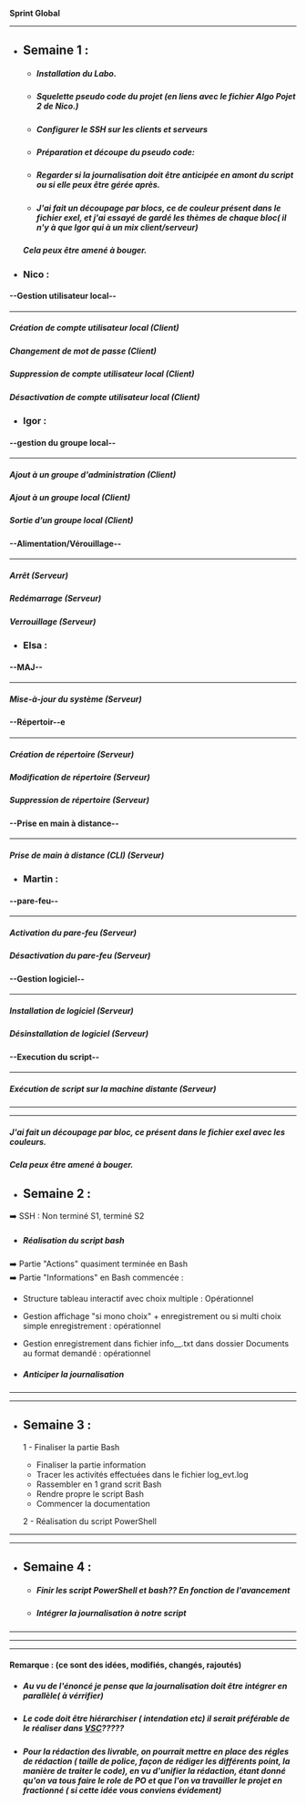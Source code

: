  **Sprint Global**

_________________________________
* ## **Semaine 1 :** 
  * ##### Installation du Labo.
  * ##### Squelette pseudo code du projet (en liens avec le fichier Algo Pojet 2 de Nico.)
  * ##### Configurer le SSH sur les clients et serveurs   
  * ##### Préparation et découpe du pseudo code: 	
  * ##### Regarder si la journalisation doit être anticipée en amont du script ou si elle peux être gérée après.

  * ##### J'ai fait un découpage par blocs, ce de couleur présent dans le fichier exel, et j'ai essayé de gardé les thèmes de chaque bloc( il n'y à que Igor qui à un mix client/serveur)
  ##### Cela peux être amené à bouger.

* ### **Nico** : 

#### **--Gestion utilisateur local--**
------------------------------------------------------------------
##### Création de compte utilisateur local *(Client)*
##### Changement de mot de passe *(Client)*
##### Suppression de compte utilisateur local *(Client)*
##### Désactivation de compte utilisateur local	*(Client)* 	
* ### **Igor** : 

 #### **--gestion du groupe local--** 						
---------------------------------------------------------------------
##### Ajout à un groupe d'administration *(Client)*
##### Ajout à un groupe local *(Client)*
##### Sortie d’un groupe local *(Client)* 

 #### **--Alimentation/Vérouillage--** 

---------------------------------------------------------------------------
##### Arrêt *(Serveur)*
##### Redémarrage *(Serveur)*
##### Verrouillage *(Serveur)*


* ### **Elsa** : 

#### **--MAJ--** 
----------------------------------------------------
##### Mise-à-jour du système *(Serveur)*

#### **--Répertoir--e**
---------------------------------------------------------------
##### Création de répertoire *(Serveur)*
##### Modification de répertoire *(Serveur)*
##### Suppression de répertoire *(Serveur)*
#### **--Prise en main à distance--** 
-----------------------------------------------------------------------------
##### Prise de main à distance (CLI) *(Serveur)*						


* ### **Martin** :
#### **--pare-feu--**
------------------------------------------------------
##### Activation du pare-feu *(Serveur)*
##### Désactivation du pare-feu *(Serveur)*
#### **--Gestion logiciel--**
--------------------------
##### Installation de logiciel *(Serveur)*
##### Désinstallation de logiciel *(Serveur)*
#### **--Execution du script--**
------------------------
##### Exécution de script sur la machine distante *(Serveur)*
______________________________
__________________________________
##### J'ai fait un découpage par bloc, ce présent dans le fichier exel avec les couleurs.
##### Cela peux être amené à bouger.

* ## **Semaine 2** :
 :arrow_right: SSH : Non terminé S1, terminé S2
  * ##### Réalisation du script bash

:arrow_right: Partie "Actions" quasiment terminée en Bash  
:arrow_right: Partie "Informations" en Bash commencée :  
   * Structure tableau interactif avec choix multiple : Opérationnel
   * Gestion affichage "si mono choix" + enregistrement ou si multi choix simple enregistrement : opérationnel
   * Gestion enregistrement dans fichier info_<cible>_<Date>.txt dans dossier Documents au format demandé : opérationnel
  


  * ##### Anticiper la journalisation
______________________________________________
______________________________________________
* ## **Semaine 3 :**
  1 - Finaliser la partie Bash
   - Finaliser la partie information
   - Tracer les activités effectuées dans le fichier log_evt.log
   - Rassembler en 1 grand scrit Bash
   - Rendre propre le script Bash
   - Commencer la documentation
  
  2 - Réalisation du script PowerShell
  
__________________________________________
_______________________________________
* ## **Semaine 4 :**
  * ##### Finir les script PowerShell et bash?? En fonction de l'avancement
  * ##### Intégrer la journalisation à notre script

___________________
_______________________
_________________________
#### **Remarque :** (ce sont des idées, modifiés, changés, rajoutés)
* ##### Au vu de l'énoncé je pense que la journalisation doit être intégrer en parallèle( à vérrifier)
* ##### Le code doit être hiérarchiser ( intendation etc) il serait préférable de le réaliser dans [VSC](https://code.visualstudio.com/)?????
* ##### Pour la rédaction des livrable, on pourrait mettre en place des régles de rédaction ( taille de police, façon de rédiger les différents point, la manière de traiter le code), en vu d'unifier la rédaction, étant donné qu'on va tous faire le role de PO et que l'on va travailler le projet en fractionné ( si cette idée vous conviens évidement) 

















